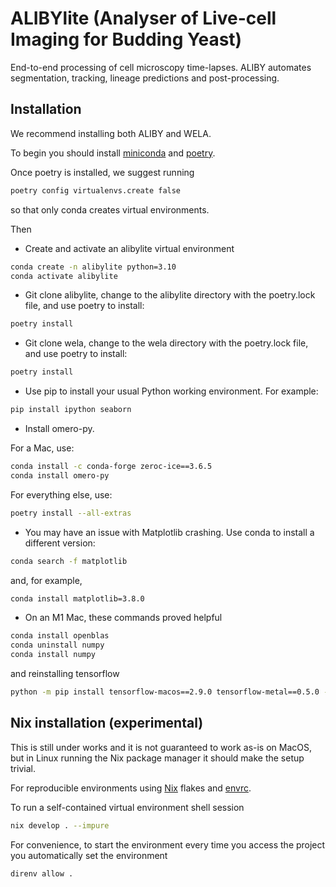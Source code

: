 # ALIBYlite (Analyser of Live-cell Imaging for Budding Yeast)

End-to-end processing of cell microscopy time-lapses. ALIBY automates segmentation, tracking, lineage predictions and post-processing.

## Installation

We recommend installing both ALIBY and WELA. 

To begin you should install [miniconda](https://docs.anaconda.com/free/miniconda/index.html) and [poetry](https://python-poetry.org).


Once poetry is installed, we suggest running

```bash
poetry config virtualenvs.create false
 ```

so that only conda creates virtual environments.

Then

- Create and activate an alibylite virtual environment

```bash
conda create -n alibylite python=3.10
conda activate alibylite
 ```

- Git clone alibylite, change to the alibylite directory with the poetry.lock file, and use poetry to install:

```bash 
poetry install
 ```

- Git clone wela, change to the wela directory with the poetry.lock file, and use poetry to install:

```bash 
poetry install
 ```

- Use pip to install your usual Python working environment. For example:

```bash 
pip install ipython seaborn
 ```

- Install omero-py.

For a Mac, use:

```bash 
conda install -c conda-forge zeroc-ice==3.6.5
conda install omero-py
 ```

 For everything else, use:

 ```bash 
poetry install --all-extras
 ```

- You may have an issue with Matplotlib crashing.
Use conda to install a different version:

```bash 
conda search -f matplotlib       
 ```

 and, for example, 

 ```bash 
conda install matplotlib=3.8.0 
 ```

 - On an M1 Mac, these commands proved helpful

 ```bash 
conda install openblas
conda uninstall numpy
conda install numpy    
 ```

 and reinstalling tensorflow

 ```bash 
python -m pip install tensorflow-macos==2.9.0 tensorflow-metal==0.5.0 --force-reinstall
```

## Nix installation (experimental)
This is still under works and it is not guaranteed to work as-is on MacOS, but in Linux running the Nix package manager it should make the setup trivial.

For reproducible environments using [Nix](https://github.com/NixOS/nix) flakes and [envrc](https://github.com/numtide/devshell).

To run a self-contained virtual environment shell session
```bash
nix develop . --impure
```
For convenience, to start the environment every time you access the project you automatically set the environment
```bash
direnv allow . 
```

